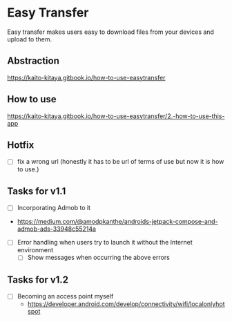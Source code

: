 # Easy Transfer
Easy transfer makes users easy to download files from your devices and upload to them.

## Abstraction
https://kaito-kitaya.gitbook.io/how-to-use-easytransfer

## How to use
https://kaito-kitaya.gitbook.io/how-to-use-easytransfer/2.-how-to-use-this-app

## Hotfix
- [ ] fix a wrong url (honestly it has to be url of terms of use but now it is how to use.)

## Tasks for v1.1
- [ ] Incorporating Admob to it
- https://medium.com/@amodpkanthe/androids-jetpack-compose-and-admob-ads-33948c55214a
- [ ] Error handling when users try to launch it without the Internet environment
    - [ ] Show messages when occurring the above errors

## Tasks for v1.2
- [ ] Becoming an access point myself
  - https://developer.android.com/develop/connectivity/wifi/localonlyhotspot